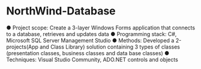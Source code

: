 # NorthWind-Database
●	Project scope: Create a 3-layer Windows Forms application that connects to a database, retrieves and updates data
●	Programming stack: C#, Microsoft SQL Server Management Studio
●	Methods: Developed a 2-projects(App and Class Library) solution containing 3 types of classes (presentation classes, business classes and data base classes)
●	Techniques: Visual Studio Community, ADO.NET controls and objects
